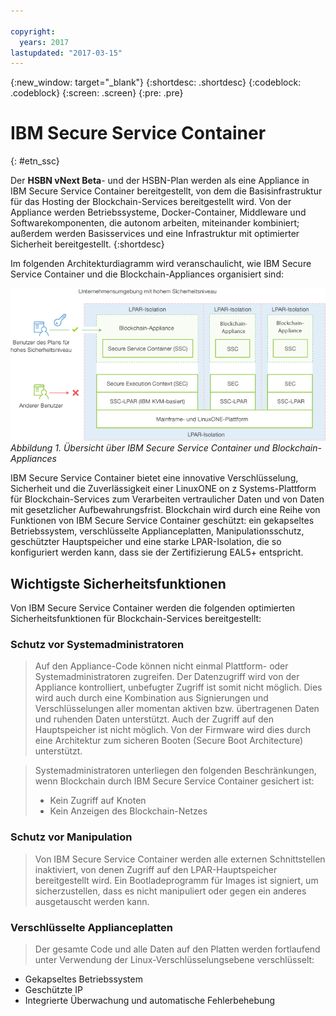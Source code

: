 ```yaml
---

copyright:
  years: 2017
lastupdated: "2017-03-15"
---
```


{:new_window: target="_blank"}
{:shortdesc: .shortdesc}
{:codeblock: .codeblock}
{:screen: .screen}
{:pre: .pre}


# IBM Secure Service Container
{: #etn_ssc}

Der **HSBN vNext Beta**- und der HSBN-Plan werden als eine Appliance in IBM Secure Service Container bereitgestellt, von dem die Basisinfrastruktur für das Hosting der Blockchain-Services bereitgestellt wird. Von der Appliance werden Betriebssysteme, Docker-Container, Middleware und Softwarekomponenten, die autonom arbeiten, miteinander kombiniert; außerdem werden Basisservices und eine Infrastruktur mit optimierter Sicherheit bereitgestellt.
{:shortdesc}

Im folgenden Architekturdiagramm wird veranschaulicht, wie IBM Secure Service Container und die Blockchain-Appliances organisiert sind:

![Architekturdiagramm](images/Architecture_HSBN_SSC_vNext.png "IBM Secure Service Container und Blockchain-Appliances")
*Abbildung 1. Übersicht über IBM Secure Service Container und Blockchain-Appliances*

IBM Secure Service Container bietet eine innovative Verschlüsselung, Sicherheit und die Zuverlässigkeit einer LinuxONE on z Systems-Plattform für Blockchain-Services zum Verarbeiten vertraulicher Daten und von Daten mit gesetzlicher Aufbewahrungsfrist. Blockchain wird durch eine Reihe von Funktionen von IBM Secure Service Container geschützt: ein gekapseltes Betriebssystem, verschlüsselte Applianceplatten, Manipulationsschutz, geschützter Hauptspeicher und eine starke LPAR-Isolation, die so konfiguriert werden kann, dass sie der Zertifizierung EAL5+ entspricht.

## Wichtigste Sicherheitsfunktionen
Von IBM Secure Service Container werden die folgenden optimierten Sicherheitsfunktionen für Blockchain-Services bereitgestellt:  

### Schutz vor Systemadministratoren
>Auf den Appliance-Code können nicht einmal Plattform- oder Systemadministratoren zugreifen.  Der Datenzugriff wird von der Appliance kontrolliert, unbefugter Zugriff ist somit nicht möglich.  Dies wird auch durch eine Kombination aus Signierungen und Verschlüsselungen aller momentan aktiven bzw. übertragenen Daten und ruhenden Daten unterstützt. Auch der Zugriff auf den Hauptspeicher ist nicht möglich. Von der Firmware wird dies durch eine Architektur zum sicheren Booten (Secure Boot Architecture) unterstützt.

>Systemadministratoren unterliegen den folgenden Beschränkungen, wenn Blockchain durch IBM Secure Service Container gesichert ist:
>* Kein Zugriff auf Knoten
>* Kein Anzeigen des Blockchain-Netzes

### Schutz vor Manipulation  
>Von IBM Secure Service Container werden alle externen Schnittstellen inaktiviert, von denen Zugriff auf den LPAR-Hauptspeicher bereitgestellt wird. Ein Bootladeprogramm für Images ist signiert, um sicherzustellen, dass es nicht manipuliert oder gegen ein anderes ausgetauscht werden kann.

### Verschlüsselte Applianceplatten
>Der gesamte Code und alle Daten auf den Platten werden fortlaufend unter Verwendung der Linux-Verschlüsselungsebene verschlüsselt:  
- Gekapseltes Betriebssystem
- Geschützte IP
- Integrierte Überwachung und automatische Fehlerbehebung  
